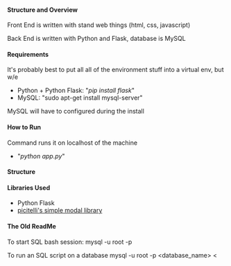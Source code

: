 #### Structure and Overview
Front End is written with stand web things (html, css, javascript)

Back End is written with Python and Flask, database is MySQL


#### Requirements
It's probably best to put all all of the environment stuff into a virtual env, but w/e
* Python + Python Flask: "*pip install flask*"
* MySQL: "sudo apt-get install mysql-server" 

MySQL will have to configured during the install

#### How to Run
Command runs it on localhost of the machine
* "*python app.py*"

#### Structure


#### Libraries Used
* Python Flask
* [picitelli's simple modal library](https://github.com/picitelli/js-modal)


#### The Old ReadMe
To start SQL bash session:
mysql -u root -p 

To run an SQL script on a database
mysql -u root -p <database_name> < <script>

